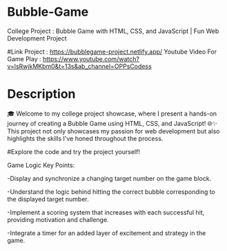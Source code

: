 # Bubble-Game
College Project : Bubble Game with HTML, CSS, and JavaScript | Fun Web Development Project

#Link
Project : https://bubblegame-project.netlify.app/
Youtube Video For Game Play : https://www.youtube.com/watch?v=lsRwjkMKbm0&t=13s&ab_channel=OPPsCodess

# Description
🎓 Welcome to my college project showcase, where I present a hands-on journey of creating a Bubble Game using HTML, CSS, and JavaScript! 🌐✨ This project not only showcases my passion for web development but also highlights the skills I've honed throughout the process.

#Explore the code and try the project yourself! 



Game Logic Key Points:

  -Display and synchronize a changing target number on the game block.

  -Understand the logic behind hitting the correct bubble corresponding to the displayed target number.

  -Implement a scoring system that increases with each successful hit, providing motivation and challenge.

  -Integrate a timer for an added layer of excitement and strategy in the game.
